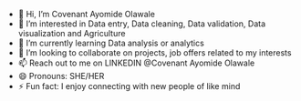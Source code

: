 - 👋 Hi, I’m Covenant Ayomide Olawale
- 👀 I’m interested in Data entry, Data cleaning, Data validation, Data visualization and Agriculture
- 🌱 I’m currently learning Data analysis or analytics
- 💞️ I’m looking to collaborate on projects, job offers related to my interests
- 📫 Reach out to me on LINKEDIN @Covenant Ayomide Olawale
- 😄 Pronouns: SHE/HER
- ⚡ Fun fact: I enjoy connecting with new people of like mind

<!---
Covey48/Covey48 is a ✨ special ✨ repository because its `README.md` (this file) appears on your GitHub profile.
You can click the Preview link to take a look at your changes.
--->
